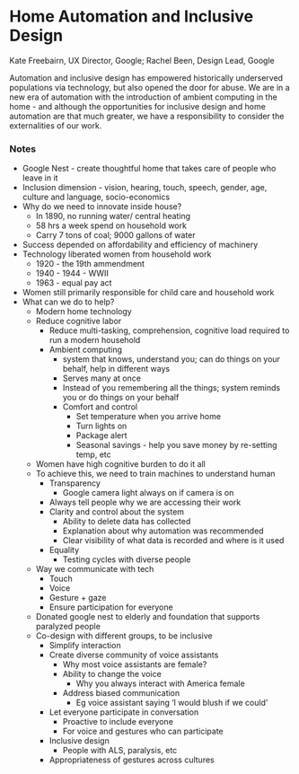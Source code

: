 # Home Automation and Inclusive Design
Kate Freebairn, UX Director, Google; Rachel Been, Design Lead, Google

Automation and inclusive design has empowered historically underserved populations via technology, but also opened the door for abuse. We are in a new era of automation with the introduction of ambient computing in the home - and although the opportunities for inclusive design and home automation are that much greater, we have a responsibility to consider the externalities of our work.

### Notes

* Google Nest - create thoughtful home that takes care of people who leave in it
* Inclusion dimension - vision, hearing, touch, speech, gender, age, culture and language, socio-economics
* Why do we need to innovate inside house?
    * In 1890, no running water/ central heating
    * 58 hrs a week spend on household work
    * Carry 7 tons of coal; 9000 gallons of water
* Success depended on affordability and efficiency of machinery
* Technology liberated women from household work
    * 1920 - the 19th ammendment
    * 1940 - 1944 - WWII
    * 1963 - equal pay act
* Women still primarily responsible for child care and household work
* What can we do to help?
    * Modern home technology 
    * Reduce cognitive labor
        * Reduce multi-tasking, comprehension, cognitive load required to run a modern household 
        * Ambient computing 
            * system that knows, understand you; can do things on your behalf, help in different ways
            * Serves many at once
            * Instead of you remembering all the things; system reminds you or do things on your behalf
            * Comfort and control
                * Set temperature when you arrive home
                * Turn lights on
                * Package alert
                * Seasonal savings - help you save money by re-setting temp, etc
    * Women have high cognitive burden to do it all
    * To achieve this, we need to train machines to understand human
        * Transparency 
            * Google camera light always on if camera is on
        * Always tell people why we are accessing their work
        * Clarity and control about the system
            * Ability to delete data has collected
            * Explanation about why automation was recommended
            * Clear visibility of what data is recorded and where is it used
        * Equality
            * Testing cycles with diverse people
    * Way we communicate with tech
        * Touch 
        * Voice
        * Gesture + gaze
        * Ensure participation for everyone
    * Donated google nest to elderly and foundation that supports paralyzed people
    * Co-design with different groups, to be inclusive
        * Simplify interaction
        * Create diverse community of voice assistants
            * Why most voice assistants are female?
            * Ability to change the voice
                * Why you always interact with America female 
            * Address biased communication
                * Eg voice assistant saying ‘I would blush if we could’
        * Let everyone participate in conversation
            * Proactive to include everyone
            * For voice and gestures who can participate
        * Inclusive design
            * People with ALS, paralysis, etc
        * Appropriateness of gestures across cultures
